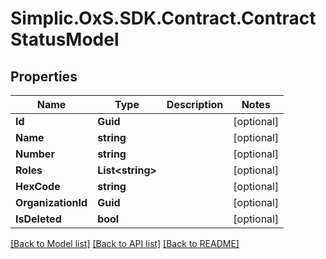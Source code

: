 # Simplic.OxS.SDK.Contract.ContractStatusModel

## Properties

Name | Type | Description | Notes
------------ | ------------- | ------------- | -------------
**Id** | **Guid** |  | [optional] 
**Name** | **string** |  | [optional] 
**Number** | **string** |  | [optional] 
**Roles** | **List&lt;string&gt;** |  | [optional] 
**HexCode** | **string** |  | [optional] 
**OrganizationId** | **Guid** |  | [optional] 
**IsDeleted** | **bool** |  | [optional] 

[[Back to Model list]](../README.md#documentation-for-models) [[Back to API list]](../README.md#documentation-for-api-endpoints) [[Back to README]](../README.md)

